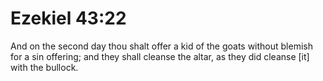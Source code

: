 # Ezekiel 43:22

And on the second day thou shalt offer a kid of the goats without blemish for a sin offering; and they shall cleanse the altar, as they did cleanse [it] with the bullock.